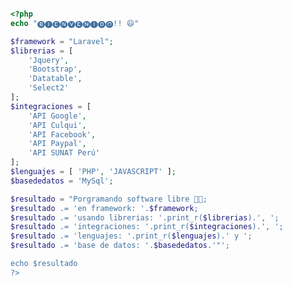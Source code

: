

```php

<?php
echo "🅑🅘🅔🅝🅥🅔🅝🅘🅓🅞!! 😄"

$framework = "Laravel";
$librerias = [
    'Jquery',
    'Bootstrap',
    'Datatable',
    'Select2'
];
$integraciones = [
    'API Google',
    'API Culqui',
    'API Facebook',
    'API Paypal',
    'API SUNAT Perú'
];
$lenguajes = [ 'PHP', 'JAVASCRIPT' ];
$basededatos = 'MySql';

$resultado = "Porgramando software libre 👨‍💻;
$resultado .= 'en framework: '.$framework;
$resultado .= 'usando librerias: '.print_r($librerias).', ';
$resultado .= 'integraciones: '.print_r($integraciones).', ';
$resultado .= 'lenguajes: '.print_r($lenguajes).' y ';
$resultado .= 'base de datos: '.$basededatos.'"';

echo $resultado
?>
```
<!--
**jcripo/jcripo** is a ✨ _special_ ✨ repository because its `README.md` (this file) appears on your GitHub profile.

Here are some ideas to get you started:

- 🔭 I’m currently working on ...
- 🌱 I’m currently learning ...
- 👯 I’m looking to collaborate on ...
- 🤔 I’m looking for help with ...
- 💬 Ask me about ...
- 📫 How to reach me: ...
- 😄 Pronouns: ...
- ⚡ Fun fact: ...
-->
